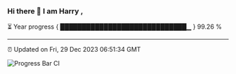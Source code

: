 ### Hi there 👋 I am Harry , 

⏳ Year progress { █████████████████████████████▁ } 99.26 %

---

⏰ Updated on Fri, 29 Dec 2023 06:51:34 GMT

![Progress Bar CI](https://github.com/duykhang68/duykhang68/workflows/Progress%20Bar%20CI/badge.svg)
